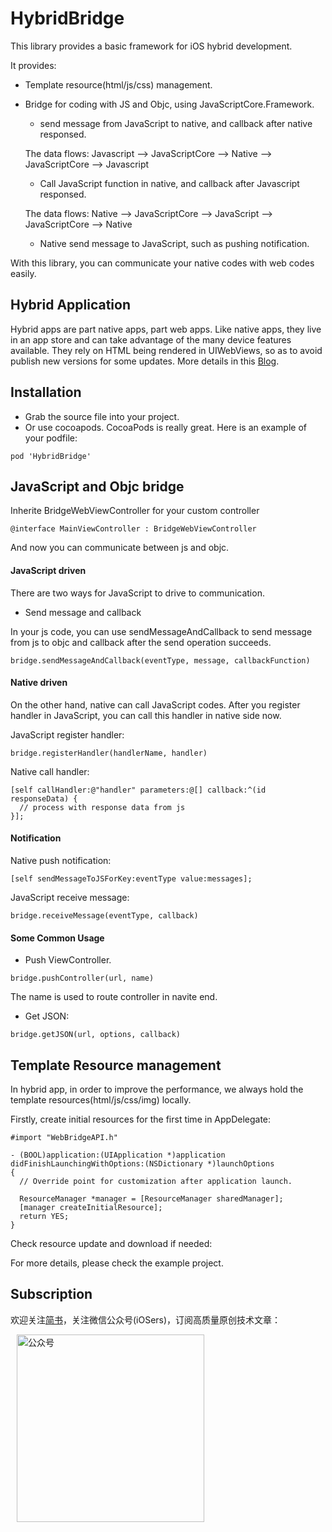 
HybridBridge
================

This library provides a basic framework for iOS hybrid development.

It provides:
- Template resource(html/js/css) management.
- Bridge for coding with JS and Objc, using JavaScriptCore.Framework.
    - send message from JavaScript to native, and callback after native responsed. 
    
    The data flows: Javascript --> JavaScriptCore --> Native --> JavaScriptCore --> Javascript

    - Call JavaScript function in native, and callback after Javascript responsed. 
    
    The data flows: Native --> JavaScriptCore --> JavaScript --> JavaScriptCore --> Native
    
    - Native send message to JavaScript, such as pushing notification.

With this library, you can communicate your native codes with web codes easily.


Hybrid Application
-----------------
Hybrid apps are part native apps, part web apps. Like native apps, they live in an app store and can take advantage of the many device features available. They rely on HTML being rendered in UIWebViews, so as to avoid publish new versions for some updates. More details in this [Blog]. 


Installation
-------------------------
- Grab the source file into your project. 
- Or use cocoapods. CocoaPods is really great. Here is an example of your podfile:

```
pod 'HybridBridge'
```

JavaScript and Objc bridge
--------------
Inherite BridgeWebViewController for your custom controller

```
@interface MainViewController : BridgeWebViewController
```

And now you can communicate between js and objc.
#### JavaScript driven 

There are two ways for JavaScript to drive to communication.

- Send message and callback

In your js code, you can use sendMessageAndCallback to send message from js to objc and callback after the send operation succeeds.
```
bridge.sendMessageAndCallback(eventType, message, callbackFunction)
```
    
#### Native driven
On the other hand, native can call JavaScript codes. After you register handler in JavaScript, you can call this handler in native side now.

JavaScript register handler:

```
bridge.registerHandler(handlerName, handler)
```

Native call handler:

```
[self callHandler:@"handler" parameters:@[] callback:^(id responseData) {
  // process with response data from js
}];
```

#### Notification
Native push notification:
```
[self sendMessageToJSForKey:eventType value:messages];
```
JavaScript receive message:
```
bridge.receiveMessage(eventType, callback) 
```

#### Some Common Usage
- Push ViewController. 
```
bridge.pushController(url, name)    
```
The name is used to route controller in navite end.

- Get JSON:
```
bridge.getJSON(url, options, callback)
```

Template Resource management
---------------------------
In hybrid app, in order to improve the performance, we always hold the template resources(html/js/css/img) locally. 

Firstly, create initial resources for the first time in AppDelegate:

```
#import "WebBridgeAPI.h"

- (BOOL)application:(UIApplication *)application didFinishLaunchingWithOptions:(NSDictionary *)launchOptions
{
  // Override point for customization after application launch.

  ResourceManager *manager = [ResourceManager sharedManager];
  [manager createInitialResource];
  return YES;
}
```

Check resource update and download if needed:

For more details, please check the example project.

Subscription
-------
欢迎关注[简书]，关注微信公众号(iOSers)，订阅高质量原创技术文章：

<img src="http://upload-images.jianshu.io/upload_images/1859836-2f44998e2341e34d.jpg?imageMogr2/auto-orient/strip%7CimageView2/2/w/1240" alt="公众号" width="300px" hspace="10"/>

[Blog]:http://liaojinxing.github.io/%E6%B7%B7%E5%90%88%E5%BC%80%E5%8F%91%E5%AE%9E%E8%B7%B5/
[简书]:http://www.jianshu.com/users/25481f0294aa/latest_articles


